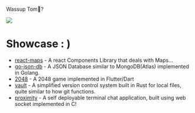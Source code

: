    Wassup Tom👋?
   
<a href="http://www.github.com/shubhexists"><img src="https://github-readme-streak-stats.herokuapp.com/?user=shubhexists&stroke=ffffff&background=1c1917&ring=0891b2&fire=0891b2&currStreakNum=ffffff&currStreakLabel=0891b2&sideNums=ffffff&sideLabels=ffffff&dates=ffffff&hide_border=true" /></a>
# Showcase : )
- [react-maps](https://github.com/reactmaps/react-maps) - A react Components Library that deals with Maps...
- [go-json-db](https://github.com/shubhexists/go-json-db) - A JSON Database similar to MongoDB(Atlas) implemented in Golang.
- [2048](https://github.com/shubhexists/2048) - A 2048 game implemented in Flutter/Dart
- [vault](https://github.com/shubhexists/vault) - A simplified version control system built in Rust for local files, quite similar to how git functions.
- [proximity](https://github.com/shubhexists/proximity) - A self deployable terminal chat application, built using web socket implemented in C!
